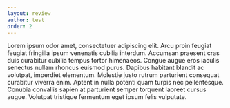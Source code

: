 ```yaml
---
layout: review
author: test
order: 2
---
```

Lorem ipsum odor amet, consectetuer adipiscing elit. Arcu proin feugiat feugiat fringilla ipsum venenatis cubilia interdum. Accumsan praesent cras duis curabitur cubilia tempus tortor himenaeos. Congue augue eros iaculis senectus nullam rhoncus euismod purus. Dapibus habitant blandit ac volutpat, imperdiet elementum. Molestie justo rutrum parturient consequat curabitur viverra enim. Aptent in nulla potenti quam turpis nec pellentesque. Conubia convallis sapien at parturient semper torquent laoreet cursus augue. Volutpat tristique fermentum eget ipsum felis vulputate.
